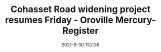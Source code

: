 ---
"title": "Cohasset Road widening project resumes Friday - Oroville Mercury-Register"
"date": "2021-9-30 11:2:39"
"feed_name": "GOOGLENEWSCONSTRUCTION"
"feed_website": "https://news.google.com/search?q=construction%2Bincident&hl=en-US&gl=US&ceid=US:en"
"feed_rss": "https://news.google.com/rss/search?q=construction%2Bincident&hl=en-US&gl=US&ceid=US:en"
"link": "https://www.orovillemr.com/2021/09/30/cohasset-road-widening-project-resuming-friday/"
"source": "{'href': 'https://www.orovillemr.com', 'title': 'Oroville Mercury-Register'}"
"file": "_posts/2021-1-1-6e0d3b3a59d30a9b2ec370fa314ddc5ef69f4e12.md"
"accident": "0"
"drilling": "0"
"dead": "0"
"injured": "0"
"arrested": "0"
"where": "unknown site"
"causes": "unknown"
"place": "unknown place"
---